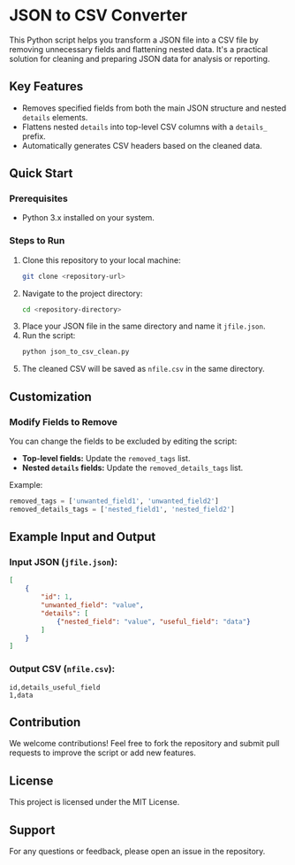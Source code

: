 # JSON to CSV Converter

This Python script helps you transform a JSON file into a CSV file by removing unnecessary fields and flattening nested data. It's a practical solution for cleaning and preparing JSON data for analysis or reporting.

## Key Features

- Removes specified fields from both the main JSON structure and nested `details` elements.
- Flattens nested `details` into top-level CSV columns with a `details_` prefix.
- Automatically generates CSV headers based on the cleaned data.

## Quick Start

### Prerequisites
- Python 3.x installed on your system.

### Steps to Run
1. Clone this repository to your local machine:
   ```bash
   git clone <repository-url>
   ```
2. Navigate to the project directory:
   ```bash
   cd <repository-directory>
   ```
3. Place your JSON file in the same directory and name it `jfile.json`.
4. Run the script:
   ```bash
   python json_to_csv_clean.py
   ```
5. The cleaned CSV will be saved as `nfile.csv` in the same directory.

## Customization

### Modify Fields to Remove
You can change the fields to be excluded by editing the script:

- **Top-level fields:** Update the `removed_tags` list.
- **Nested `details` fields:** Update the `removed_details_tags` list.

Example:
```python
removed_tags = ['unwanted_field1', 'unwanted_field2']
removed_details_tags = ['nested_field1', 'nested_field2']
```

## Example Input and Output

### Input JSON (`jfile.json`):
```json
[
    {
        "id": 1,
        "unwanted_field": "value",
        "details": [
            {"nested_field": "value", "useful_field": "data"}
        ]
    }
]
```

### Output CSV (`nfile.csv`):
```
id,details_useful_field
1,data
```

## Contribution
We welcome contributions! Feel free to fork the repository and submit pull requests to improve the script or add new features.

## License
This project is licensed under the MIT License.

## Support
For any questions or feedback, please open an issue in the repository.

